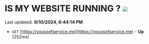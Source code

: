 # IS MY WEBSITE RUNNING ? [![](https://img.shields.io/static/v1?label=Sponsor&message=%E2%9D%A4&logo=GitHub&color=%23fe8e86)](https://github.com/sponsors/Youssef-Lehmam)

Last updated: **9/10/2024, 6:44:14 PM**

- `GET` [https://youssefservice.me](https://youssefservice.me) - **Up** (252ms)
